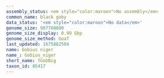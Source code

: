 ```yaml
---
assembly_status: <em style="color:maroon">No assembly</em>
common_name: black goby
data_status: '<em style="color:maroon">No data</em>'
genome_size: 987780000
genome_size_display: 0.99 Gbp
genome_size_method: GoaT
last_updated: 1675882504
name: Gobius niger
name_: Gobius_niger
short_name: fGobNig
taxon_id: 85417
---
```

